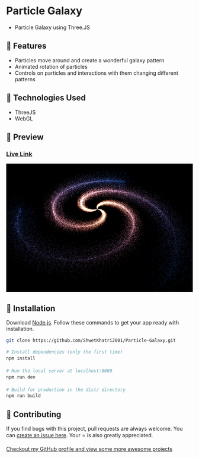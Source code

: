 # Particle Galaxy

- Particle Galaxy using Three.JS

## 🚀 Features

- Particles move around and create a wonderful galaxy pattern
- Animated rotation of particles
- Controls on particles and interactions with them changing different patterns

## 🧰 Technologies Used

- ThreeJS
- WebGL

## 👀 Preview

### [Live Link](https://particle-galaxy.netlify.app/)

![Preview](/src/particle-galaxy.png)

## 🧰 Installation

Download [Node.js](https://nodejs.org/en/download/).
Follow these commands to get your app ready with installation.

```bash
git clone https://github.com/ShwetKhatri2001/Particle-Galaxy.git
```

``` bash
# Install dependencies (only the first time)
npm install

# Run the local server at localhost:8080
npm run dev

# Build for production in the dist/ directory
npm run build
```



## 🎇 Contributing

If you find bugs with this project, pull requests are always welcome. You can [create an issue here](https://github.com/ShwetKhatri2001/Particle-Galaxy/issues/new).
Your :star: is also greatly appreciated.

[Checkout my GitHub profile and view some more awesome projects](https://github.com/ShwetKhatri2001)
